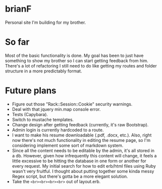 brianF
======

Personal site I'm building for my brother.

So far
======
Most of the basic functionality is done.  My goal has been to just have something to show my brother so I can start getting feedback from him.  There's a lot of refactoring I still need to do like getting my routes and folder structure in a more predictably format.

Future plans
======
- Figure out those "Rack::Session::Cookie" security warnings.
- Deal with that jquery min.map console error.
- Tests (Capybara).
- Switch to mustache templates.
- Change design after getting feedback (currently, it's raw Bootstrap).
- Admin login is currently hardcoded to a route.
- I want to make his resume downloadable (.pdf, .docx, etc.).  Also, right now there's not much functionality in editing the resume page, so I'm considering implement some sort of markdown system.
- Since all the content needs to be editable by the admin, it's all stored in a db.  However, given how infrequently this content will change, it feels a little excessive to be hitting the database in one form or another for every request.  My initial search for how to edit erb/html files using Ruby wasn't very fruitful.  I thought about putting together some kinda messy Regex script, but there's gotta be a more elegant solution.
- Take the `<br><br><br><br>` out of layout.erb.
